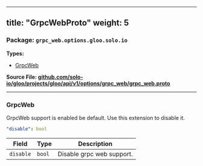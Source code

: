 
---
title: "GrpcWebProto"
weight: 5
---

<!-- Code generated by solo-kit. DO NOT EDIT. -->


### Package: `grpc_web.options.gloo.solo.io` 
**Types:**


- [GrpcWeb](#grpcweb)
  



**Source File: [github.com/solo-io/gloo/projects/gloo/api/v1/options/grpc_web/grpc_web.proto](https://github.com/solo-io/gloo/blob/main/projects/gloo/api/v1/options/grpc_web/grpc_web.proto)**





---
### GrpcWeb

 
GrpcWeb support is enabled be default. Use this extension to disable it.

```yaml
"disable": bool

```

| Field | Type | Description |
| ----- | ---- | ----------- | 
| `disable` | `bool` | Disable grpc web support. |





<!-- Start of HubSpot Embed Code -->
<script type="text/javascript" id="hs-script-loader" async defer src="//js.hs-scripts.com/5130874.js"></script>
<!-- End of HubSpot Embed Code -->
